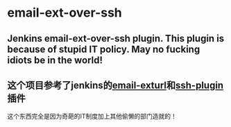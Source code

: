 # email-ext-over-ssh
Jenkins email-ext-over-ssh plugin. This plugin is because of stupid IT policy. May no fucking idiots be in the world!
---
这个项目参考了jenkins的[email-exturl](https://github.com/jenkinsci/email-ext-plugin)和[ssh-plugin](https://github.com/jenkinsci/ssh-plugin)插件
---
这个东西完全是因为奇葩的IT制度加上其他偷懒的部门造就的！
